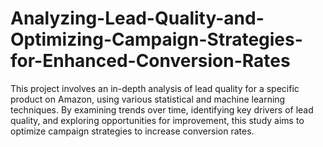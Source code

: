 # Analyzing-Lead-Quality-and-Optimizing-Campaign-Strategies-for-Enhanced-Conversion-Rates
This project involves an in-depth analysis of lead quality for a specific product on Amazon, using various statistical and machine learning techniques. By examining trends over time, identifying key drivers of lead quality, and exploring opportunities for improvement, this study aims to optimize campaign strategies to increase conversion rates.
